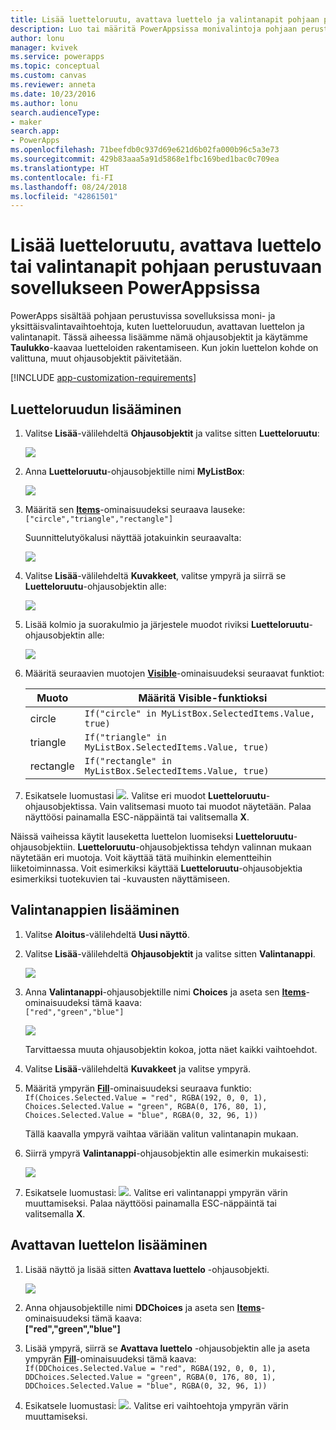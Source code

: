 ```yaml
---
title: Lisää luetteloruutu, avattava luettelo ja valintanapit pohjaan perustuvaan sovellukseen | Microsoft Docs
description: Luo tai määritä PowerAppsissa monivalintoja pohjaan perustuvassa sovelluksessa
author: lonu
manager: kvivek
ms.service: powerapps
ms.topic: conceptual
ms.custom: canvas
ms.reviewer: anneta
ms.date: 10/23/2016
ms.author: lonu
search.audienceType:
- maker
search.app:
- PowerApps
ms.openlocfilehash: 71beefdb0c937d69e621d6b02fa000b96c5a3e73
ms.sourcegitcommit: 429b83aaa5a91d5868e1fbc169bed1bac0c709ea
ms.translationtype: HT
ms.contentlocale: fi-FI
ms.lasthandoff: 08/24/2018
ms.locfileid: "42861501"
---
```

# <a name="add-a-list-box-a-drop-down-list-or-radio-buttons-to-a-canvas-app-in-powerapps"></a>Lisää luetteloruutu, avattava luettelo tai valintanapit pohjaan perustuvaan sovellukseen PowerAppsissa

PowerApps sisältää pohjaan perustuvissa sovelluksissa moni- ja yksittäisvalintavaihtoehtoja, kuten luetteloruudun, avattavan luettelon ja valintanapit. Tässä aiheessa lisäämme nämä ohjausobjektit ja käytämme **Taulukko**-kaavaa luetteloiden rakentamiseen. Kun jokin luettelon kohde on valittuna, muut ohjausobjektit päivitetään.

[!INCLUDE [app-customization-requirements](../../includes/app-customization-requirements.md)]

## <a name="add-a-list-box"></a>Luetteloruudun lisääminen

1. Valitse **Lisää**-välilehdeltä **Ohjausobjektit** ja valitse sitten **Luetteloruutu**:  

    ![][2]  

2. Anna **Luetteloruutu**-ohjausobjektille nimi **MyListBox**:  

    ![][3]

3. Määritä sen **[Items](controls/properties-core.md)**-ominaisuudeksi seuraava lauseke:  
   ```["circle","triangle","rectangle"]```  <br/>

    Suunnittelutyökalusi näyttää jotakuinkin seuraavalta:

    ![][4]

4. Valitse **Lisää**-välilehdeltä **Kuvakkeet**, valitse ympyrä ja siirrä se **Luetteloruutu**-ohjausobjektin alle:

    ![][5]  

5. Lisää kolmio ja suorakulmio ja järjestele muodot riviksi **Luetteloruutu**-ohjausobjektin alle:

    ![][6]  

6. Määritä seuraavien muotojen **[Visible](controls/properties-core.md)**-ominaisuudeksi seuraavat funktiot:  

   | Muoto | Määritä Visible-funktioksi |
   | --- | --- |
   | circle |```If("circle" in MyListBox.SelectedItems.Value, true)``` |
   | triangle |```If("triangle" in MyListBox.SelectedItems.Value, true)``` |
   | rectangle |```If("rectangle" in MyListBox.SelectedItems.Value, true)``` |

7. Esikatsele luomustasi ![][1]. Valitse eri muodot **Luetteloruutu**-ohjausobjektissa. Vain valitsemasi muoto tai muodot näytetään. Palaa näyttöösi painamalla ESC-näppäintä tai valitsemalla **X**.

Näissä vaiheissa käytit lauseketta luettelon luomiseksi **Luetteloruutu**-ohjausobjektiin. **Luetteloruutu**-ohjausobjektissa tehdyn valinnan mukaan näytetään eri muotoja. Voit käyttää tätä muihinkin elementteihin liiketoiminnassa. Voit esimerkiksi käyttää **Luetteloruutu**-ohjausobjektia esimerkiksi tuotekuvien tai -kuvausten näyttämiseen.

## <a name="add-radio-buttons"></a>Valintanappien lisääminen
1. Valitse **Aloitus**-välilehdeltä **Uusi näyttö**.

2. Valitse **Lisää**-välilehdeltä **Ohjausobjektit** ja valitse sitten **Valintanappi**.

    ![][10]  

3. Anna **Valintanappi**-ohjausobjektille nimi **Choices** ja aseta sen **[Items](controls/properties-core.md)**-ominaisuudeksi tämä kaava:  
   ```["red","green","blue"]```  <br/>

    ![][12]  

    Tarvittaessa muuta ohjausobjektin kokoa, jotta näet kaikki vaihtoehdot.

4. Valitse **Lisää**-välilehdeltä **Kuvakkeet** ja valitse ympyrä.

5. Määritä ympyrän **[Fill](controls/properties-color-border.md)**-ominaisuudeksi seuraava funktio:  
   ```If(Choices.Selected.Value = "red", RGBA(192, 0, 0, 1), Choices.Selected.Value = "green", RGBA(0, 176, 80, 1), Choices.Selected.Value = "blue", RGBA(0, 32, 96, 1))```  

    Tällä kaavalla ympyrä vaihtaa väriään valitun valintanapin mukaan.

6. Siirrä ympyrä **Valintanappi**-ohjausobjektin alle esimerkin mukaisesti:

    ![][14]  

7. Esikatsele luomustasi: ![][1]. Valitse eri valintanappi ympyrän värin muuttamiseksi. Palaa näyttöösi painamalla ESC-näppäintä tai valitsemalla **X**.

## <a name="add-a-drop-down-list"></a>Avattavan luettelon lisääminen
1. Lisää näyttö ja lisää sitten **Avattava luettelo** -ohjausobjekti.

    ![][15]  

2. Anna ohjausobjektille nimi **DDChoices** ja aseta sen **[Items](controls/properties-core.md)**-ominaisuudeksi tämä kaava:<br>
   **["red","green","blue"]**

3. Lisää ympyrä, siirrä se **Avattava luettelo** -ohjausobjektin alle ja aseta ympyrän **[Fill](controls/properties-color-border.md)**-ominaisuudeksi tämä kaava:  
   ```If(DDChoices.Selected.Value = "red", RGBA(192, 0, 0, 1), DDChoices.Selected.Value = "green", RGBA(0, 176, 80, 1), DDChoices.Selected.Value = "blue", RGBA(0, 32, 96, 1))```

4. Esikatsele luomustasi: ![][1]. Valitse eri vaihtoehtoja ympyrän värin muuttamiseksi.

[1]: ./media/add-list-box-drop-down-list-radio-button/preview.png
[2]: ./media/add-list-box-drop-down-list-radio-button/listbox.png
[3]: ./media/add-list-box-drop-down-list-radio-button/renamelistbox.png
[4]: ./media/add-list-box-drop-down-list-radio-button/itemslistbox.png
[5]: ./media/add-list-box-drop-down-list-radio-button/circle.png
[6]: ./media/add-list-box-drop-down-list-radio-button/allshapes.png
[10]: ./media/add-list-box-drop-down-list-radio-button/radiobutton.png
[12]: ./media/add-list-box-drop-down-list-radio-button/itemsradio.png
[14]: ./media/add-list-box-drop-down-list-radio-button/radiocircle.png
[15]: ./media/add-list-box-drop-down-list-radio-button/dropdown.png
